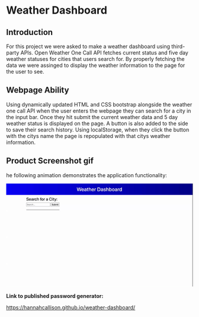 # Weather Dashboard

## Introduction

For this project we were asked to make a weather dashboard using third-party APIs. Open Weather One Call API fetches current status and five day weather statuses for cities that users search for. By properly fetching the data we were assinged to display the weather information to the page for the user to see. 

## Webpage Ability
Using dynamically updated HTML and CSS bootstrap alongside the weather one call API when the user enters the webpage they can search for a city in the input bar. Once they hit submit the current weather data and 5 day weather status is displayed on the page. A button is also added to the side to save their search history. Using localStorage, when they click the button with the citys name the page is repopulated with that citys weather information. 


## Product Screenshot gif
he following animation demonstrates the application functionality:

![A user clicks through an dynamic weather dashboard](./Weather%20Dashboard.gif)


**Link to published password generator:** 

https://hannahcallison.github.io/weather-dashboard/
